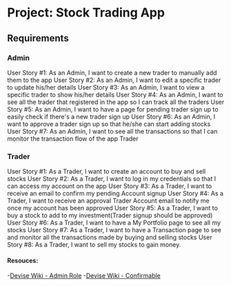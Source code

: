 # Project: Stock Trading App

## Requirements

### Admin

User Story #1: As an Admin, I want to create a new trader to manually add them to the app
User Story #2: As an Admin, I want to edit a specific trader to update his/her details
User Story #3: As an Admin, I want to view a specific trader to show his/her details
User Story #4: As an Admin, I want to see all the trader that registered in the app so I can track all the traders
User Story #5: As an Admin, I want to have a page for pending trader sign up to easily check if there's a new trader sign up
User Story #6: As an Admin, I want to approve a trader sign up so that he/she can start adding stocks
User Story #7: As an Admin, I want to see all the transactions so that I can monitor the transaction flow of the app
Trader

### Trader

User Story #1: As a Trader, I want to create an account to buy and sell stocks
User Story #2: As a Trader, I want to log in my credentials so that I can access my account on the app
User Story #3: As a Trader, I want to receive an email to confirm my pending Account signup
User Story #4: As a Trader, I want to receive an approval Trader Account email to notify me once my account has been approved
User Story #5: As a Trader, I want to buy a stock to add to my investment(Trader signup should be approved)
User Story #6: As a Trader, I want to have a My Portfolio page to see all my stocks
User Story #7: As a Trader, I want to have a Transaction page to see and monitor all the transactions made by buying and selling stocks
User Story #8: As a Trader, I want to sell my stocks to gain money.

#### Resouces:

-[Devise Wiki - Admin Role](https://github.com/heartcombo/devise/wiki/How-To:-Add-an-Admin-Role) -[Devise Wiki - Confirmable](https://github.com/heartcombo/devise/wiki/How-To:-Add-:confirmable-to-Users)
